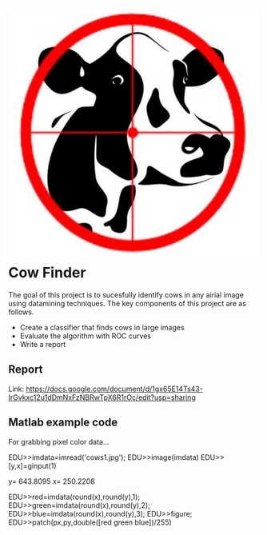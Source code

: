 !["Cover Image](Images/CoverImage.jpg)
Cow Finder
=============
The goal of this project is to sucesfully identify cows in any airial image using datamining techniques. The key components of this project are as follows.

  - Create a classifier that finds cows in large images
  - Evaluate the algorithm with ROC curves
  - Write a report

Report
------------
Link: https://docs.google.com/document/d/1gx65E14Ts43-IrGvkxc12u1dDmNxFzNBRwTpX6R1rOc/edit?usp=sharing
 
Matlab example code 
--------------------

For grabbing pixel color data...

EDU>>imdata=imread('cows1.jpg');
EDU>>image(imdata)
EDU>>[y,x]=ginput(1)

y= 643.8095
x= 250.2208

EDU>>red=imdata(round(x),round(y),1);
EDU>>green=imdata(round(x),round(y),2);
EDU>>blue=imdata(round(x),round(y),3);
EDU>>figure;
EDU>>patch(px,py,double([red green blue])/255)



